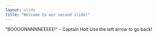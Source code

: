 ```yaml
---
layout: slide
title: "Welcome to our second slide!"
---
```

"BOOOONNNNNEEEEE!" - Captain Holt
Use the left arrow to go back!
